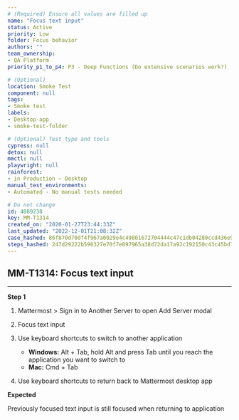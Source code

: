 ```yaml
---
# (Required) Ensure all values are filled up
name: "Focus text input"
status: Active
priority: Low
folder: Focus behavior
authors: ""
team_ownership: 
- QA Platform
priority_p1_to_p4: P3 - Deep Functions (Do extensive scenarios work?)

# (Optional)
location: Smoke Test
component: null
tags: 
- Smoke test
labels: 
- Desktop-app
- smoke-test-folder

# (Optional) Test type and tools
cypress: null
detox: null
mmctl: null
playwright: null
rainforest: 
- in Production — Desktop
manual_test_environments: 
- Automated - No manual tests needed

# Do not change
id: 4089238
key: MM-T1314
created_on: "2020-01-27T23:44:33Z"
last_updated: "2022-12-01T21:08:32Z"
case_hashed: 86f870d70df4f967a0029e4c49801672704444c47c1db04280ccd436e93dbbb37150f8406f42d5adee2b66b58a163dfa
steps_hashed: 247d29222b596327e70f7e097965a38d72da17a92c192150c43c45bd7365363bed546352ff56c1c538cf1f2ea8df7029
---
```


<!-- (Auto-generated) Based on frontmatter's "key" and "name" -->

## MM-T1314: Focus text input

---

**Step 1**

1. Mattermost > Sign in to Another Server to open Add Server modal

2. Focus text input

3. Use keyboard shortcuts to switch to another application

   - **Windows:** Alt + Tab, hold Alt and press Tab until you reach the application you want to switch to
   - **Mac:** Cmd + Tab

4. Use keyboard shortcuts to return back to Mattermost desktop app

**Expected**

Previously focused text input is still focused when returning to application
